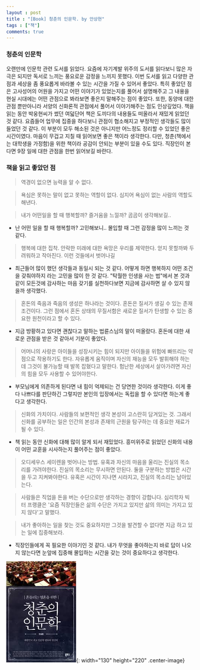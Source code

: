 ```yaml
---
layout : post
title : "[Book] 청춘의 인문학. by 안상현"
tags : ["책"]
comments: true
---
```

### 청춘의 인문학
오랜만에 인문학 관련 도서를 읽었다. 요즘에 자기계발 위주의 도서를 읽다보니 많은 자극은 되지만 독서로 느끼는 풍요로운 감정을 느끼지 못했다. 이번 도서를 읽고 다양한 관점과 세상을 좀 풍요롭게 바라볼 수 있는 시간을 가질 수 있어서 좋았다. 특히 좋았던 점은 고사성어의 어원을 가지고 어떤 이야기가 있었는지를 풀어서 설명해주고 그 내용을 현실 시대에는 어떤 관점으로 봐라보면 좋은지 말해주는 점이 좋았다. 또한, 동양에 대한 관점 뿐만아니라 서양의 신화론적 관점에서 풀어서 이야기해주는 점도 인상깊었다. 책을 읽는 동안 박웅현씨가 썼던 여덟단어 책은 도끼다의 내용들도 떠올라서 재밌게 읽었던 것 같다. 요즘들어 업무에 집중을 하다보니 관점이 협소해지고 부정적인 생각들도 많이 들었던 것 같다. 이 부분이 모두 해소된 것은 아니지만 어느정도 정리할 수 있었던 좋은 시간이였다. 마음이 무겁고 지칠 때 읽어보면 좋은 책이라 생각한다. 다만, 청춘(책에서는 대학생을 가정함)을 위한 책이라 공감이 안되는 부분이 있을 수도 있다. 직장인이 본다면 9장 일에 대한 관점을 한번 읽어보길 바란다.

### 책을 읽고 좋았던 점
> 역경이 없으면 능력을 알 수 없다.

> 욕심은 못하는 말이 없고 못하는 역할이 없다. 심지어 욕심이 없는 사람의 역할도 해낸다.

> 내가 어떤일을 할 때 행복할까? 즐거움을 느낄까? 곰곰이 생각해보길..

- 난 어떤 일을 할 때 행복할까? 고민해보니.. 몰입할 때 그런 감정을 많이 느끼는 것 같다.

> 행복에 대한 집착. 안락한 미래에 대한 욕망은 우리를 제약한다. 얻지 못할까봐 두려워하고 작아진다. 이런 것들에서 벗어나길

- 최근들어 많이 했던 생각들과 동일시 되는 것 같다. 어떻게 하면 행복하지 어떤 조건을 갖춰야하지 라는 고민을 많이 한 것 같다. "탁월한 인생을 사는 법"에서 본 것과 같이 모든것에 감사하는 마음 갖기를 실천하다보면 지금에 감사하면 살 수 있지 않을까 생각했다.

> 혼돈의 죽음과 죽음의 생성은 하나라는 것이다. 혼돈은 질서가 생길 수 있는 존재조건이다. 그런 점에서 혼돈 상태의 무질서함은 새로운 질서가 탄생할 수 있는 중요한 원천이라고 할 수 있다.

- 지금 방황하고 있다면 괜찮다고 말하는 법륜스님의 말이 떠올랐다. 혼돈에 대한 새로운 관점을 받은 것 같아서 기분이 좋았다.

> 어머니의 사랑은 아이들을 성장시키는 힘이 되지만 아이들을 위험에 빠뜨리는 약점으로 작용하기도 한다. 자유롭게 움직이며 자신의 재능을 모두 발휘해야 하는데 그것이 불가능할 때 발목 잡혔다고 말한다. 험난한 세상에서 살아가려면 자신의 힘을 모두 사용할 수 있어야한다.

- 부모님에게 의존하게 된다면 내 힘이 억제되는 건 당연한 것이라 생각한다. 이게 좋다 나쁘다를 판단하긴 그렇지만 본인의 입장에서는 독립을 할 수 있다면 하는게 좋다고 생각한다.

> 신화의 가치이다. 사람들의 보편적인 생각 본성이 고스란히 담겨있는 것. 그래서 신화를 공부하는 일은 인간의 본성과 존재의 근원을 탐구하는 데 중요한 재료가 될 수 있다.

- 책 읽는 동안 신화에 대해 많이 알게 되서 재밌었다. 흥미위주로 읽었던 신화의 내용이 어떤 교훈을 시사하는지 풀어주는 점이 좋았다.

> 오디세우스 세이렌을 벗어나는 방법. 유혹과 자신의 마음을 울리는 진실의 목소리를 가려야한다. 진실의 목소리는 무시하면 안된다. 둘을 구분하는 방법은 시간을 두고 지켜봐야한다. 유혹은 시간이 지나면 시라지고, 진실의 목소리는 남아있는다.

> 사람들은 직업을 돈을 버는 수단으로만 생각하는 경향이 강합니다. 심리학자 빅터 프랭클은 '요즘 직장인들은 삶의 수단은 가지고 있지만 삶의 의미는 가지고 있지 않다'고 말했다.

> 내가 좋아하는 일을 찾는 것도 중요하지만 그것을 발견할 수 없다면 지금 하고 있는 일에 집중해보라.

- 직장인들에게 꼭 필요한 이야기인 것 같다. 내가 무엇을 좋아하는지 바로 답이 나오지 않는다면 눈앞에 집중해 몰입하는 시간을 갖는 것이 중요하다고 생각한다.

![청춘의 인문학](../images/book-21.jpeg){: width="130" height="220" .center-image}
